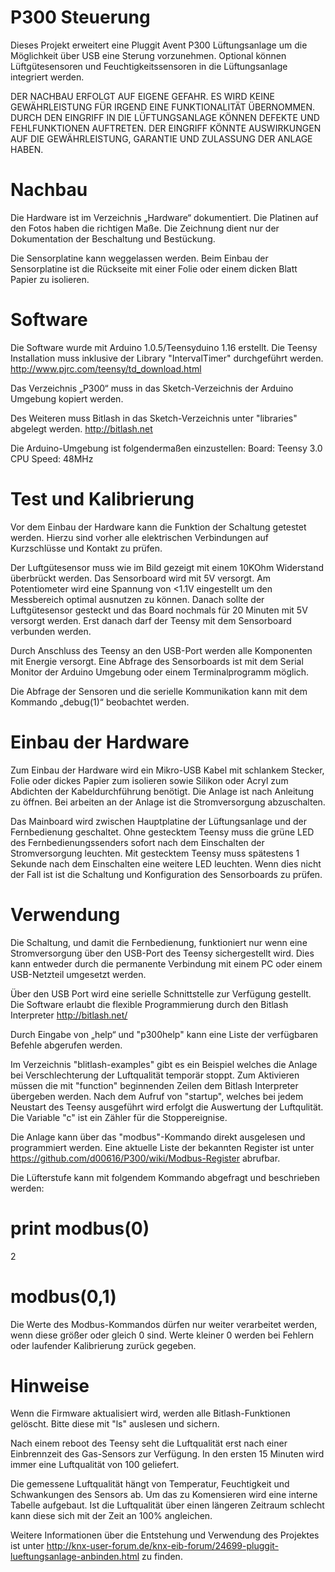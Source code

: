 P300 Steuerung
==============

Dieses Projekt erweitert eine Pluggit Avent P300 Lüftungsanlage um die
Möglichkeit über USB eine Sterung vorzunehmen. Optional können
Lüftgütesensoren und Feuchtigkeitssensoren in die Lüftungsanlage integriert
werden.

DER NACHBAU ERFOLGT AUF EIGENE GEFAHR. ES WIRD KEINE GEWÄHRLEISTUNG FÜR
IRGEND EINE FUNKTIONALITÄT ÜBERNOMMEN. DURCH DEN EINGRIFF IN DIE
LÜFTUNGSANLAGE KÖNNEN DEFEKTE UND FEHLFUNKTIONEN AUFTRETEN. DER EINGRIFF
KÖNNTE AUSWIRKUNGEN AUF DIE GEWÄHRLEISTUNG, GARANTIE UND ZULASSUNG DER
ANLAGE HABEN.

Nachbau
=======

Die Hardware ist im Verzeichnis „Hardware“ dokumentiert. Die Platinen auf den
Fotos haben die richtigen Maße. Die Zeichnung dient nur der Dokumentation der
Beschaltung und Bestückung.

Die Sensorplatine kann weggelassen werden. Beim Einbau der Sensorplatine ist
die Rückseite mit einer Folie oder einem dicken Blatt Papier zu isolieren.

Software
========

Die Software wurde mit Arduino 1.0.5/Teensyduino 1.16 erstellt. Die Teensy
Installation muss inklusive der Library "IntervalTimer" durchgeführt werden.
http://www.pjrc.com/teensy/td_download.html

Das Verzeichnis „P300“ muss in das Sketch-Verzeichnis der Arduino Umgebung
kopiert werden.

Des Weiteren muss Bitlash in das Sketch-Verzeichnis unter "libraries" abgelegt
werden. http://bitlash.net

Die Arduino-Umgebung ist folgendermaßen einzustellen:
 Board: Teensy 3.0
 CPU Speed: 48MHz

Test und Kalibrierung
=====================

Vor dem Einbau der Hardware kann die Funktion der Schaltung getestet werden.
Hierzu sind vorher alle elektrischen Verbindungen auf Kurzschlüsse und
Kontakt zu prüfen.

Der Luftgütesensor muss wie im Bild gezeigt mit einem 10KOhm Widerstand
überbrückt werden. Das Sensorboard wird mit 5V versorgt.  Am Potentiometer
wird eine Spannung von <1.1V eingestellt um den Messbereich optimal
ausnutzen zu können. Danach sollte der Luftgütesensor gesteckt und das Board
nochmals für 20 Minuten mit 5V versorgt werden. Erst danach darf der Teensy
mit dem Sensorboard verbunden werden.

Durch Anschluss des Teensy an den USB-Port werden alle Komponenten mit
Energie versorgt. Eine Abfrage des Sensorboards ist mit dem Serial Monitor
der Arduino Umgebung oder einem Terminalprogramm möglich.

Die Abfrage der Sensoren und die serielle Kommunikation kann mit dem Kommando
„debug(1)“ beobachtet werden.

Einbau der Hardware
===================

Zum Einbau der Hardware wird ein Mikro-USB Kabel mit schlankem Stecker,
Folie oder dickes Papier zum isolieren sowie Silikon oder Acryl zum Abdichten
der Kabeldurchführung benötigt. Die Anlage ist nach Anleitung zu öffnen. Bei
arbeiten an der Anlage ist die Stromversorgung abzuschalten.

Das Mainboard wird zwischen Hauptplatine der Lüftungsanlage und der
Fernbedienung geschaltet. Ohne gestecktem Teensy muss die grüne LED des
Fernbedienungssenders sofort nach dem Einschalten der Stromversorgung
leuchten. Mit gestecktem Teensy muss spätestens 1 Sekunde nach dem
Einschalten eine weitere LED leuchten. Wenn dies nicht der Fall ist ist die
Schaltung und Konfiguration des Sensorboards zu prüfen.

Verwendung
==========

Die Schaltung, und damit die Fernbedienung, funktioniert nur wenn eine
Stromversorgung über den USB-Port des Teensy sichergestellt wird. Dies
kann entweder durch die permanente Verbindung mit einem PC oder einem
USB-Netzteil umgesetzt werden.

Über den USB Port wird eine serielle Schnittstelle zur Verfügung gestellt.
Die Software erlaubt die flexible Programmierung durch den Bitlash Interpreter
http://bitlash.net/

Durch Eingabe von „help“ und "p300help" kann eine Liste der verfügbaren Befehle
abgerufen werden.

Im Verzeichnis "blitlash-examples" gibt es ein Beispiel welches die Anlage bei
Verschlechterung der Luftqualität temporär stoppt. Zum Aktivieren müssen die mit
"function" beginnenden Zeilen dem Bitlash Interpreter übergeben werden. Nach
dem Aufruf von "startup", welches bei jedem Neustart des Teensy ausgeführt wird
erfolgt die Auswertung der Luftqulität. Die Variable "c" ist ein Zähler für
die Stoppereignise.

Die Anlage kann über das "modbus"-Kommando direkt ausgelesen und programmiert
werden. Eine aktuelle Liste der bekannten Register ist unter
https://github.com/d00616/P300/wiki/Modbus-Register abrufbar.

Die Lüfterstufe kann mit folgendem Kommando abgefragt und beschrieben werden:
  # print modbus(0)
  2
  # modbus(0,1)

Die Werte des Modbus-Kommandos dürfen nur weiter verarbeitet werden, wenn diese
größer oder gleich 0 sind. Werte kleiner 0 werden bei Fehlern oder laufender
Kalibrierung zurück gegeben.

Hinweise
========

Wenn die Firmware aktualisiert wird, werden alle Bitlash-Funktionen gelöscht.
Bitte diese mit "ls" auslesen und sichern.

Nach einem reboot des Teensy seht die Luftqualität erst nach einer Einbrennzeit
des Gas-Sensors zur Verfügung. In den ersten 15 Minuten wird immer eine
Luftqualität von 100 geliefert.

Die gemessene Luftqualität hängt von Temperatur, Feuchtigkeit und Schwankungen
des Sensors ab. Um das zu Komensieren wird eine interne Tabelle aufgebaut.
Ist die Luftqualität über einen längeren Zeitraum schlecht kann diese sich
mit der Zeit an 100% angleichen.

Weitere Informationen über die Entstehung und Verwendung des Projektes ist unter 
http://knx-user-forum.de/knx-eib-forum/24699-pluggit-lueftungsanlage-anbinden.html
zu finden.
